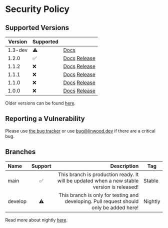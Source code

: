 # Security Policy

## Supported Versions

| Version | Supported          |                                                                                                                                    |
| ------- | ------------------ | ---------------------------------------------------------------------------------------------------------------------------------- |
| 1.3-dev | :warning:          | [Docs](https://docs.butterfly.linwood.dev/docs/1.3/intro)                                                                          |
| 1.2.0   | :white_check_mark: | [Docs](https://docs.butterfly.linwood.dev/docs/1.2/intro) [Release](https://github.com/LinwoodCloud/butterfly/releases/tag/v1.2.0) |
| 1.1.2   | :x: | [Docs](https://docs.butterfly.linwood.dev/docs/1.1/intro) [Release](https://github.com/LinwoodCloud/butterfly/releases/tag/v1.1.2) |
| 1.1.1   | :x:                | [Docs](https://docs.butterfly.linwood.dev/docs/1.1/intro) [Release](https://github.com/LinwoodCloud/butterfly/releases/tag/v1.1.1) |
| 1.1.0   | :x:                | [Docs](https://docs.butterfly.linwood.dev/docs/1.1/intro) [Release](https://github.com/LinwoodCloud/butterfly/releases/tag/v1.1.0) |
| 1.0.0   | :x:                | [Docs](https://docs.butterfly.linwood.dev/docs/1.0/intro) [Release](https://github.com/LinwoodCloud/butterfly/releases/tag/v1.0.0) |

Older versions can be found [here](https://docs.butterfly.linwood.dev/pre-1-0.md).

## Reporting a Vulnerability

Please use [the bug tracker](https://github.com/LinwoodCloud/butterfly/issues) or use <bug@linwood.dev> if there are a critical bug.

## Branches

| Name    | Support |                                                                                Description | Tag     |
| :------ | :-----: | -----------------------------------------------------------------------------------------: | ------- |
| main    |    ✅    | This branch is production ready. It will be updated when a new stable version is released! | Stable  |
| develop |    ⚠️    |    This branch is only for testing and developing. Pull request should only be added here! | Nightly |

Read more about nightly [here](https://docs.butterfly.linwood.dev/nightly).
